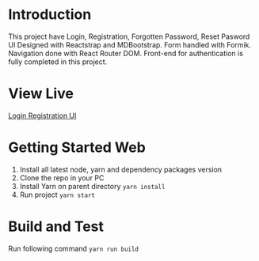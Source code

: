 # Introduction 
This project have Login, Registration, Forgotten Password, Reset Pasword UI Designed with Reactstrap and MDBootstrap.
Form handled with Formik.
Navigation done with React Router DOM.
Front-end for authentication is fully completed in this project.

# View Live
[Login Registration UI](https://txih7c-3000.preview.csb.app/)

# Getting Started Web 
1.	Install all latest node, yarn and dependency packages version
2.	Clone the repo in your PC 
3.	Install Yarn on parent directory
   ```yarn install```
4.	Run project
    ```yarn start```
    
# Build and Test
Run following command
   ```yarn run build```
